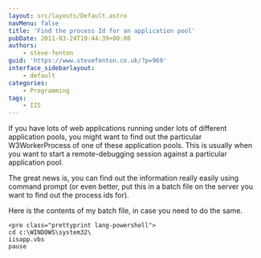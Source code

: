 ```yaml
---
layout: src/layouts/Default.astro
navMenu: false
title: 'Find the process Id for an application pool'
pubDate: 2011-03-24T19:44:39+00:00
authors:
    - steve-fenton
guid: 'https://www.stevefenton.co.uk/?p=969'
interface_sidebarlayout:
    - default
categories:
    - Programming
tags:
    - IIS
---
```


If you have lots of web applications running under lots of different application pools, you might want to find out the particular W3WorkerProcess of one of these application pools. This is usually when you want to start a remote-debugging session against a particular application pool.

The great news is, you can find out the information really easily using command prompt (or even better, put this in a batch file on the server you want to find out the process ids for).

Here is the contents of my batch file, in case you need to do the same.

```
<pre class="prettyprint lang-powershell">
cd c:\WINDOWS\system32\
iisapp.vbs
pause
```